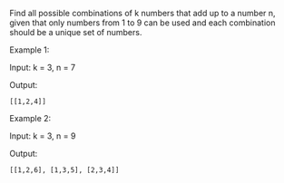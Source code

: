 Find all possible combinations of k numbers that add up to a number n, given that only numbers from 1 to 9 can be used and each combination should be a unique set of numbers.


Example 1:

Input: k = 3, n = 7

Output:
```
[[1,2,4]]
```
Example 2:

Input: k = 3, n = 9

Output:
```
[[1,2,6], [1,3,5], [2,3,4]]
```